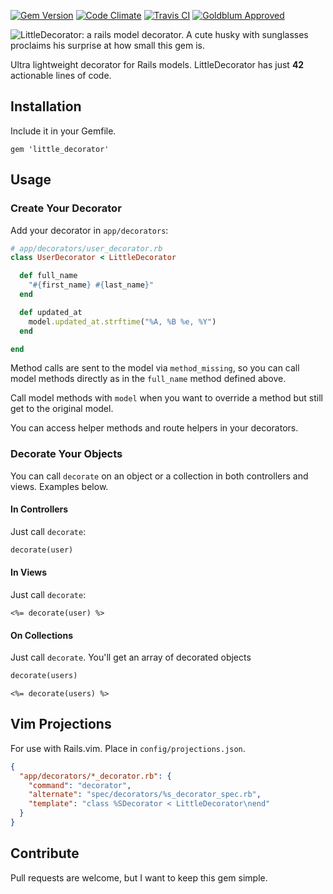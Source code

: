 [![Gem Version](https://badge.fury.io/rb/little_decorator.svg)](http://badge.fury.io/rb/little_decorator)
[![Code Climate](http://img.shields.io/codeclimate/github/kabisaict/flow.svg)](https://codeclimate.com/github/vicramon/little_decorator)
[![Travis CI](https://travis-ci.org/vicramon/little_decorator.svg?branch=master)](https://travis-ci.org/vicramon/little_decorator)
[![Goldblum Approved](http://img.shields.io/badge/goldblum-approved-brightgreen.svg)](https://www.youtube.com/watch?v=wJelEXaPhJ8&feature=kp)

![LittleDecorator: a rails model decorator. A cute husky with sunglasses proclaims his surprise at how small this gem is.](http://i.imgur.com/e0YvqjJ.png)

Ultra lightweight decorator for Rails models. LittleDecorator has just **42** actionable lines of code.

## Installation

Include it in your Gemfile.

```
gem 'little_decorator'
```

## Usage

### Create Your Decorator

Add your decorator in `app/decorators`:

```ruby
# app/decorators/user_decorator.rb
class UserDecorator < LittleDecorator

  def full_name
    "#{first_name} #{last_name}"
  end

  def updated_at
    model.updated_at.strftime("%A, %B %e, %Y")
  end

end
```

Method calls are sent to the model via `method_missing`, so you can call model methods directly as in the `full_name` method defined above.

Call model methods with `model` when you want to override a method but still get to the original model.

You can access helper methods and route helpers in your decorators.

### Decorate Your Objects

You can call `decorate` on an object or a collection in both controllers and views. Examples below.

#### In Controllers

Just call `decorate`:

```ruby
decorate(user)
```

#### In Views

Just call `decorate`:

```erb
<%= decorate(user) %>
```

#### On Collections

Just call `decorate`. You'll get an array of decorated objects

```ruby
decorate(users)
```

```erb
<%= decorate(users) %>
```

## Vim Projections

For use with Rails.vim. Place in `config/projections.json`.

```json
{
  "app/decorators/*_decorator.rb": {
    "command": "decorator",
    "alternate": "spec/decorators/%s_decorator_spec.rb",
    "template": "class %SDecorator < LittleDecorator\nend"
  }
}
```

## Contribute

Pull requests are welcome, but I want to keep this gem simple.
